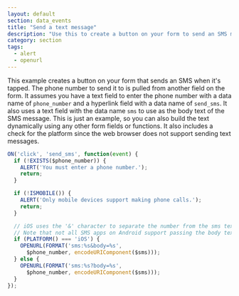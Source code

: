 ```yaml
---
layout: default
section: data_events
title: "Send a text message"
description: "Use this to create a button on your form to send an SMS message."
category: section
tags:
  - alert
  - openurl
---
```


This example creates a button on your form that sends an SMS when it's tapped. The phone number to send it to is pulled from another field on the form. It assumes you have a text field to enter the phone number with a data name of `phone_number` and a hyperlink field with a data name of `send_sms`. It also uses a text field with the data name `sms` to use as the body text of the SMS message. This is just an example, so you can also build the text dynamically using any other form fields or functions. It also includes a check for the platform since the web browser does not support sending text messages.

```js
ON('click', 'send_sms', function(event) {
  if (!EXISTS($phone_number)) {
    ALERT('You must enter a phone number.');
    return;
  }

  if (!ISMOBILE()) {
    ALERT('Only mobile devices support making phone calls.');
    return;
  }

  // iOS uses the '&' character to separate the number from the sms text
  // Note that not all SMS apps on Android support passing the body text.
  if (PLATFORM() === 'iOS') {
    OPENURL(FORMAT('sms:%s&body=%s',
      $phone_number, encodeURIComponent($sms)));
  } else {
    OPENURL(FORMAT('sms:%s?body=%s',
      $phone_number, encodeURIComponent($sms)));
  }
});
```
